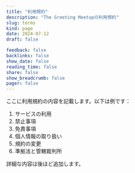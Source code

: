 ```yaml
---
title: "利用規約"
description: "The Greeting Meetupの利用規約"
slug: terms
kind: page
date: 2024-07-12
draft: false

feedback: false
backlinks: false
show_date: false
reading_time: false
share: false
show_breadcrumb: false
pager: false
---
```


ここに利用規約の内容を記載します。以下は例です：

1. サービスの利用
2. 禁止事項
3. 免責事項
4. 個人情報の取り扱い
5. 規約の変更
6. 準拠法と管轄裁判所

詳細な内容は後ほど追加します。
